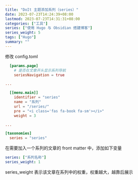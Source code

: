```yaml
---
title: "DoIt 主题添加系列（series）"
date: 2023-07-23T14:24:39+08:00
lastmod: 2023-07-23T14:31:31+08:00
categories: ["工具"]
series: ["使用 Hugo 与 Obsidian 搭建博客"]
series_weight: 5
tags: ["Hugo"]
summary: ""
---
```


修改 config.toml

```toml
  [params.page]
    # 是否在文章开头显示系列导航
    seriesNavigation = true

...

  [[menu.main]]
    identifier = "series"
    name = "系列"
    url = "/series/"
    pre = "<i class='fas fa-book fa-sm'></i>"
    weight = 3

...

[taxonomies]
  series = "series"
```

在需要加入一个系列的文章的 front matter 中，添加如下变量

```yaml
series: ["系列名称"]
series_weight: 1
```

series_weight 表示该文章在系列中的权重，权重越大，越靠后展示

